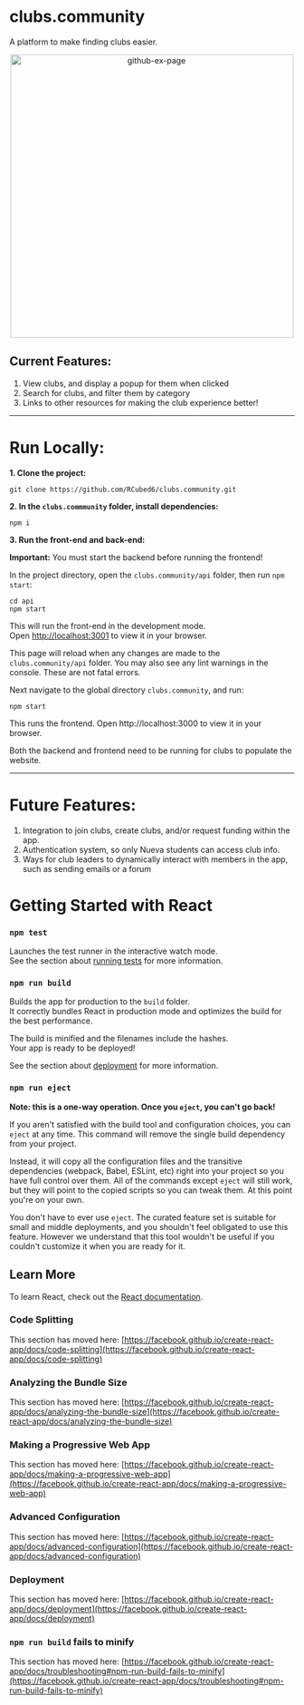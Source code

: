 # clubs.community
A platform to make finding clubs easier.

<p align="center">
<img width="500" alt="github-ex-page" src="https://user-images.githubusercontent.com/75544738/197845107-95b27667-9bc1-4c66-8903-11c73fe6defc.png">
</p>

## Current Features:

1. View clubs, and display a popup for them when clicked
2. Search for clubs, and filter them by category
3. Links to other resources for making the club experience better!

<hr />

# Run Locally:
**1. Clone the project:**

```
git clone https://github.com/RCubed6/clubs.community.git
```

**2. In the `clubs.commmunity` folder, install dependencies:**

```
npm i
```

**3. Run the front-end and back-end:**

**Important:** You must start the backend before running the frontend!

In the project directory, open the `clubs.community/api` folder, then run `npm start`:

```
cd api
npm start
```

This will run the front-end in the development mode.\
Open [http://localhost:3001](http://localhost:3001) to view it in your browser.

This page will reload when any changes are made to the `clubs.community/api` folder.
You may also see any lint warnings in the console. These are not fatal errors.

Next navigate to the global directory `clubs.community`, and run:

```
npm start
```

This runs the frontend. Open http://localhost:3000 to view it in your browser.

Both the backend and frontend need to be running for clubs to populate the website.

<hr />

# Future Features:

1. Integration to join clubs, create clubs, and/or request funding within the app.
2. Authentication system, so only Nueva students can access club info.
3. Ways for club leaders to dynamically interact with members in the app, such as sending emails or a forum

# Getting Started with React

### `npm test`

Launches the test runner in the interactive watch mode.\
See the section about [running tests](https://facebook.github.io/create-react-app/docs/running-tests) for more information.

### `npm run build`

Builds the app for production to the `build` folder.\
It correctly bundles React in production mode and optimizes the build for the best performance.

The build is minified and the filenames include the hashes.\
Your app is ready to be deployed!

See the section about [deployment](https://facebook.github.io/create-react-app/docs/deployment) for more information.

### `npm run eject`

**Note: this is a one-way operation. Once you `eject`, you can't go back!**

If you aren't satisfied with the build tool and configuration choices, you can `eject` at any time. This command will remove the single build dependency from your project.

Instead, it will copy all the configuration files and the transitive dependencies (webpack, Babel, ESLint, etc) right into your project so you have full control over them. All of the commands except `eject` will still work, but they will point to the copied scripts so you can tweak them. At this point you're on your own.

You don't have to ever use `eject`. The curated feature set is suitable for small and middle deployments, and you shouldn't feel obligated to use this feature. However we understand that this tool wouldn't be useful if you couldn't customize it when you are ready for it.

## Learn More

To learn React, check out the [React documentation](https://reactjs.org/).

### Code Splitting

This section has moved here: [https://facebook.github.io/create-react-app/docs/code-splitting](https://facebook.github.io/create-react-app/docs/code-splitting)

### Analyzing the Bundle Size

This section has moved here: [https://facebook.github.io/create-react-app/docs/analyzing-the-bundle-size](https://facebook.github.io/create-react-app/docs/analyzing-the-bundle-size)

### Making a Progressive Web App

This section has moved here: [https://facebook.github.io/create-react-app/docs/making-a-progressive-web-app](https://facebook.github.io/create-react-app/docs/making-a-progressive-web-app)

### Advanced Configuration

This section has moved here: [https://facebook.github.io/create-react-app/docs/advanced-configuration](https://facebook.github.io/create-react-app/docs/advanced-configuration)

### Deployment

This section has moved here: [https://facebook.github.io/create-react-app/docs/deployment](https://facebook.github.io/create-react-app/docs/deployment)

### `npm run build` fails to minify

This section has moved here: [https://facebook.github.io/create-react-app/docs/troubleshooting#npm-run-build-fails-to-minify](https://facebook.github.io/create-react-app/docs/troubleshooting#npm-run-build-fails-to-minify)
